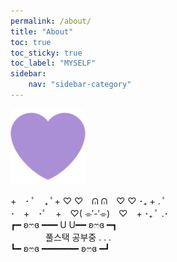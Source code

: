 ```yaml
---
permalink: /about/
title: "About"
toc: true
toc_sticky: true
toc_label: "MYSELF"
sidebar:
    nav: "sidebar-category"
---
```


![icon](/assets/logo.ico/apple-icon-120x120.png)



<p>
+　･ ﾟ　₊ ﾟ+ ♡ ♡　ᕬ ᕬ　♡ ♡ ･₊ + . ﾟ⠀<br>
･　+　･ﾟ　+　♡( ⌯′-′⌯)　♡　+ ･₊ ﾟ .･<br>
┏━ ʚෆɞ ━━━ U U━━ ʚෆɞ ━┓⠀<br>
 　　　　풀스택 공부중 . . . ⠀<br>
┗━ ʚෆɞ ━━━━━━━ ʚෆɞ ━┛⠀<br>
</p>




